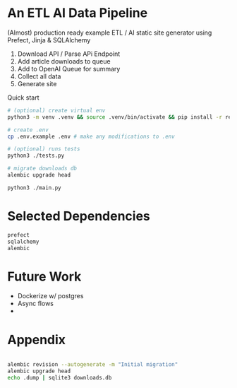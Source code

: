 # An ETL AI Data Pipeline

(Almost) production ready example ETL / AI static site generator using Prefect, Jinja & SQLAlchemy

1. Download API / Parse APi Endpoint
2. Add article downloads to queue
3. Add to OpenAI Queue for summary
4. Collect all data
5. Generate site

Quick start

```sh
# (optional) create virtual env
python3 -m venv .venv && source .venv/bin/activate && pip install -r requirements.txt

# create .env
cp .env.example .env # make any modifications to .env

# (optional) runs tests
python3 ./tests.py

# migrate downloads db
alembic upgrade head

python3 ./main.py

```

# Selected Dependencies

```sh
prefect
sqlalchemy
alembic
```

# Future Work

- Dockerize w/ postgres
- Async flows
-

# Appendix

```sh

alembic revision --autogenerate -m "Initial migration"
alembic upgrade head
echo .dump | sqlite3 downloads.db

```

